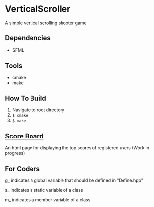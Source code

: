# VerticalScroller

A simple vertical scrolling shooter game

## Dependencies
- SFML

## Tools
- cmake
- make

## How To Build
1) Navigate to root directory
2) `$ cmake .`
3) `$ make`

## [Score Board](http://jacob-server.ddns.net/)

An html page for displaying the top scores of registered users
(Work in progress)

## For Coders

g_ indicates a global variable that should be defined in "Define.hpp"

s_ indicates a static variable of a class

m_ indicates a member variable of a class
